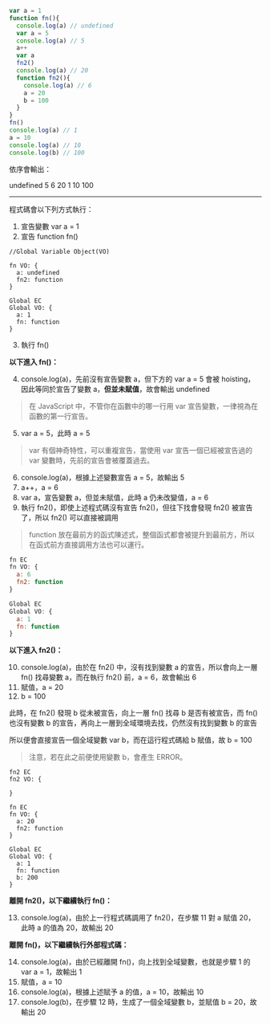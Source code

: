 ```js
var a = 1
function fn(){
  console.log(a) // undefined
  var a = 5
  console.log(a) // 5
  a++
  var a
  fn2()
  console.log(a) // 20
  function fn2(){
    console.log(a) // 6
    a = 20
    b = 100
  }
}
fn()
console.log(a) // 1
a = 10
console.log(a) // 10
console.log(b) // 100
```

依序會輸出：

undefined
5
6
20
1
10
100

***

程式碼會以下列方式執行：

1. 宣告變數 var a = 1
2. 宣告 function fn()

```
//Global Variable Object(VO)

fn VO: {
  a: undefined
  fn2: function
}

Global EC
Global VO: {
  a: 1
  fn: function
}
```

3. 執行 fn()

**以下進入 fn()：**

4. console.log(a)，先前沒有宣告變數 a，但下方的 var a = 5 會被 hoisting，因此等同於宣告了變數 a，**但並未賦值**，故會輸出 undefined

> 在 JavaScript 中，不管你在函數中的哪一行用 var 宣告變數，一律視為在函數的第一行宣告。

5. var a = 5，此時 a = 5

> var 有個神奇特性，可以重複宣告，當使用 var 宣告一個已經被宣告過的 var 變數時，先前的宣告會被覆蓋過去。

6. console.log(a)，根據上述變數宣告 a = 5，故輸出 5
7. a++，a = 6
8. var a，宣告變數 a，但並未賦值，此時 a 仍未改變值，a = 6
9. 執行 fn2()，即使上述程式碼沒有宣告 fn2()，但往下找會發現 fn2() 被宣告了，所以 fn2() 可以直接被調用

> function 放在最前方的函式陳述式，整個函式都會被提升到最前方，所以在函式前方直接調用方法也可以運行。

```js
fn EC
fn VO: {
  a: 6
  fn2: function
}

Global EC
Global VO: {
  a: 1
  fn: function
}
```

**以下進入 fn2()：**

10. console.log(a)，由於在 fn2() 中，沒有找到變數 a 的宣告，所以會向上一層 fn() 找尋變數 a，而在執行 fn2() 前，a = 6，故會輸出 6
11. 賦值，a = 20
12. b = 100

此時，在 fn2() 發現 b 從未被宣告，向上一層 fn() 找尋 b 是否有被宣告，而 fn() 也沒有變數 b 的宣告，再向上一層到全域環境去找，仍然沒有找到變數 b 的宣告

所以便會直接宣告一個全域變數 var b，而在這行程式碼給 b 賦值，故 b = 100

> 注意，若在此之前便使用變數 b，會產生 ERROR。

```
fn2 EC
fn2 VO: {

}

fn EC
fn VO: {
  a: 20
  fn2: function
}

Global EC
Global VO: {
  a: 1
  fn: function
  b: 200
}
```

**離開 fn2()，以下繼續執行 fn()：**

13. console.log(a)，由於上一行程式碼調用了 fn2()，在步驟 11 對 a 賦值 20，此時 a 的值為 20，故輸出 20

**離開 fn()，以下繼續執行外部程式碼：**

14. console.log(a)，由於已經離開 fn()，向上找到全域變數，也就是步驟 1 的 var a = 1，故輸出 1
15. 賦值，a = 10
16. console.log(a)，根據上述賦予 a 的值，a = 10，故輸出 10
17. console.log(b)，在步驟 12 時，生成了一個全域變數 b，並賦值 b = 20，故輸出 20



